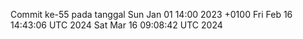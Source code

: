 Commit ke-55 pada tanggal Sun Jan 01 14:00 2023 +0100
Fri Feb 16 14:43:06 UTC 2024
Sat Mar 16 09:08:42 UTC 2024
